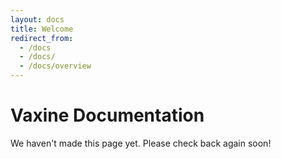 ```yaml
---
layout: docs
title: Welcome
redirect_from:
  - /docs
  - /docs/
  - /docs/overview
---
```


# Vaxine Documentation

We haven't made this page yet. Please check back again soon!
